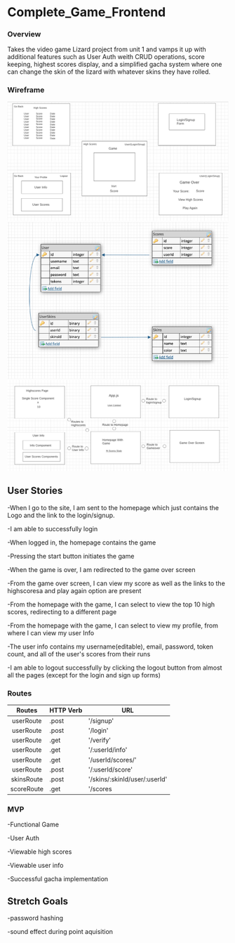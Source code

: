# Complete_Game_Frontend

### Overview

Takes the video game Lizard project from unit 1 and vamps it up with additional features such as User Auth weith CRUD operations, score keeping, highest scores display, and a simplified gacha system where one can change the skin of the lizard with whatever skins they have rolled.  

### Wireframe

![Wireframe](./images/Wireframe.png)
![Wireframe](./images/Schema.png)
![Wireframe](./images/Components_Chart.png)

## User Stories 
-When I go to the site, I am sent to the homepage which just contains the Logo and the link to the login/signup. 

-I am able to successfully login

-When logged in, the homepage contains the game 

-Pressing the start button initiates the game 

-When the game is over, I am redirected to the game over screen 

-From the game over screen, I can view my score as well as the links to the highscoresa and play again option are present 

-From the homepage with the game, I can select to view the top 10 high scores, redirecting to a different page

-From the homepage with the game, I can select to view my profile, from where I can view my user Info 

-The user info contains my username(editable), email, password, token count, and all of the user's scores from their runs 

-I am able to logout successfully by clicking the logout button from almost all the pages (except for the login and sign up forms)


### Routes 

|Routes                     | HTTP Verb                       | URL                            |
| :----------------------: | ------------------------------- | ------------------------------- |
| userRoute     | .post    | '/signup'                            |
| userRoute     | .post    | '/login'                             |
| userRoute     | .get     | '/verify'                            |
| userRoute     | .get     | '/:userId/info'                      |
| userRoute     | .get     | '/userId/scores/'                    |
| userRoute     | .post    | '/:userId/score'                     |
| skinsRoute    | .post    | '/skins/:skinId/user/:userId'        |
| scoreRoute    | .get     | '/scores                             |



### MVP

-Functional Game

-User Auth

-Viewable high scores

-Viewable user info 

-Successful gacha implementation

## Stretch Goals

-password hashing 

-sound effect during point aquisition